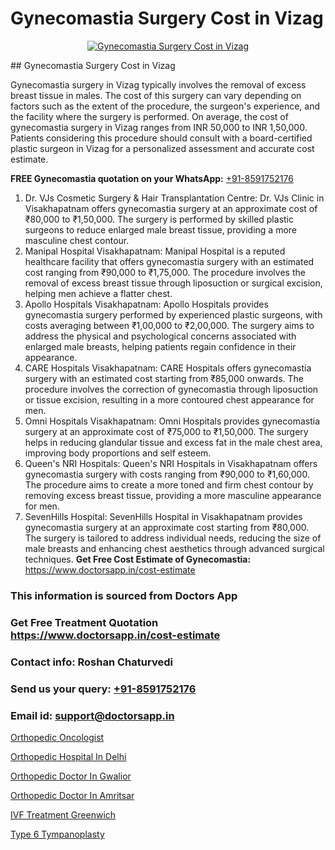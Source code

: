 # Gynecomastia Surgery Cost in Vizag

<p align="center">
  <a href="null">
    <img src="null" alt="Gynecomastia Surgery Cost in Vizag">
  </a>
</p>
## Gynecomastia Surgery Cost in Vizag

Gynecomastia surgery in Vizag typically involves the removal of excess breast tissue in males. The cost of this surgery can vary depending on factors such as the extent of the procedure, the surgeon's experience, and the facility where the surgery is performed. On average, the cost of gynecomastia surgery in Vizag ranges from INR 50,000 to INR 1,50,000. Patients considering this procedure should consult with a board-certified plastic surgeon in Vizag for a personalized assessment and accurate cost estimate.

**FREE Gynecomastia quotation on your WhatsApp:**  [+91-8591752176](https://api.whatsapp.com/send?phone=8591752176)

1) Dr. VJs Cosmetic Surgery & Hair Transplantation Centre: Dr. VJs Clinic in Visakhapatnam offers gynecomastia surgery at an approximate cost of ₹80,000 to ₹1,50,000. The surgery is performed by skilled plastic surgeons to reduce enlarged male breast tissue, providing a more masculine chest contour.
2) Manipal Hospital Visakhapatnam: Manipal Hospital is a reputed healthcare facility that offers gynecomastia surgery with an estimated cost ranging from ₹90,000 to ₹1,75,000. The procedure involves the removal of excess breast tissue through liposuction or surgical excision, helping men achieve a flatter chest.
3) Apollo Hospitals Visakhapatnam: Apollo Hospitals provides gynecomastia surgery performed by experienced plastic surgeons, with costs averaging between ₹1,00,000 to ₹2,00,000. The surgery aims to address the physical and psychological concerns associated with enlarged male breasts, helping patients regain confidence in their appearance.
4) CARE Hospitals Visakhapatnam: CARE Hospitals offers gynecomastia surgery with an estimated cost starting from ₹85,000 onwards. The procedure involves the correction of gynecomastia through liposuction or tissue excision, resulting in a more contoured chest appearance for men.
5) Omni Hospitals Visakhapatnam: Omni Hospitals provides gynecomastia surgery at an approximate cost of ₹75,000 to ₹1,50,000. The surgery helps in reducing glandular tissue and excess fat in the male chest area, improving body proportions and self esteem.
6) Queen's NRI Hospitals: Queen's NRI Hospitals in Visakhapatnam offers gynecomastia surgery with costs ranging from ₹90,000 to ₹1,60,000. The procedure aims to create a more toned and firm chest contour by removing excess breast tissue, providing a more masculine appearance for men.
7) SevenHills Hospital: SevenHills Hospital in Visakhapatnam provides gynecomastia surgery at an approximate cost starting from ₹80,000. The surgery is tailored to address individual needs, reducing the size of male breasts and enhancing chest aesthetics through advanced surgical techniques.
**Get Free Cost Estimate of Gynecomastia:** https://www.doctorsapp.in/cost-estimate

### This information is sourced from Doctors App 
### Get Free Treatment Quotation https://www.doctorsapp.in/cost-estimate
### Contact info: Roshan Chaturvedi 
### Send us your query: [+91-8591752176](https://api.whatsapp.com/send?phone=8591752176) 
### Email id: support@doctorsapp.in

[Orthopedic Oncologist](https://www.linkedin.com/pulse/orthopedic-oncologist-doctorsappin-mtqhc?trackingId=eKqQumrFfNZLWmk1tiUcNQ%3D%3D&lipi=urn%3Ali%3Apage%3Ad_flagship3_company_admin%3Bv1vSrTMWRDqcHbnFEZaXTQ%3D%3D)

[Orthopedic Hospital In Delhi](https://www.linkedin.com/pulse/best-orthopedic-surgeon-delhi-doctorsapp-chittagong-74wee?trackingId=NJ%2Fl3Tt0YI20Gc0FX374Uw%3D%3D&lipi=urn%3Ali%3Apage%3Ad_flagship3_company_admin%3BUjs5mcUZR9ewYOKOFkpg2w%3D%3D)

[Orthopedic Doctor In Gwalior](https://medium.com/@vimalrana22/orthopedic-doctor-in-gwalior-db56315fa585)

[Orthopedic Doctor In Amritsar](https://medium.com/@vimalrana22/orthopedic-doctor-in-amritsar-e1f5a21db741)

[IVF Treatment Greenwich](https://doctors-apps.github.io/doctorsapp/ivf-treatment-greenwich)

[Type 6 Tympanoplasty](https://doctors-apps.github.io/doctorsapp/type-6-tympanoplasty)

